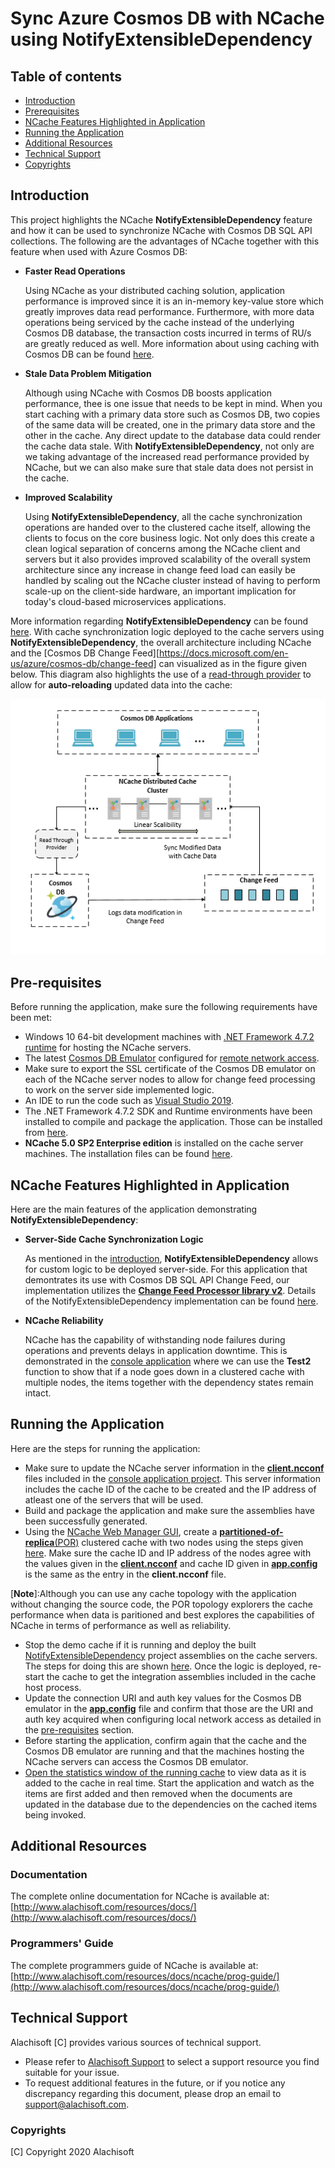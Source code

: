 # Sync Azure Cosmos DB with NCache using NotifyExtensibleDependency

## Table of contents

* [Introduction](#introduction)
* [Prerequisites](#pre-requisites)
* [NCache Features Highlighted in Application](#ncache-features-highlighted-in-application)
* [Running the Application](#running-the-application)
* [Additional Resources](#additional-resources)
* [Technical Support](#technical-support)
* [Copyrights](#copyrights)

## Introduction

This project highlights the NCache **NotifyExtensibleDependency** feature and how it can be used to synchronize NCache with Cosmos DB SQL API collections. The following are the advantages of NCache together with this feature when used with Azure Cosmos DB:

- **Faster Read Operations**

  Using NCache as your distributed caching solution, application performance is improved since it is an in-memory key-value store which   greatly improves data read performance. Furthermore, with more data operations being serviced by the cache instead of the underlying     Cosmos DB database, the transaction costs incurred in terms of RU/s are greatly reduced as well. More information about using caching   with Cosmos DB can be found [here](https://www.alachisoft.com/blogs/how-to-use-caching-with-azure-cosmos-db/). 
  
- **Stale Data Problem Mitigation**

  Although using NCache with Cosmos DB boosts application performance, thee is one issue that needs to be kept in mind. When you start     caching with a primary data store such as Cosmos DB, two copies of the same data will be created, one in the primary data store and     the other in the cache. Any direct update to the database data could render the cache data stale. With **NotifyExtensibleDependency**,   not only are we taking advantage of the increased read performance provided by NCache, but we can also make sure that stale data does   not persist in the cache.
  
- **Improved Scalability**

  Using **NotifyExtensibleDependency**, all the cache synchronization operations are handed over to the clustered cache itself, allowing   the clients to focus on the core business logic. Not only does this create a clean logical separation of concerns among the NCache       client and servers but it also provides improved scalability of the overall system architecture since any increase in change feed       load can easily be handled by scaling out the NCache cluster instead of having to perform scale-up on the client-side hardware, an       important implication for today's cloud-based microservices applications.
  
More information regarding **NotifyExtensibleDependency** can be found [here](https://www.alachisoft.com/resources/docs/ncache/prog-guide/notification-extensible-dependency.html). With cache synchronization logic deployed to the cache servers using **NotifyExtensibleDependency**, the overall architecture including NCache and the [Cosmos DB Change Feed][https://docs.microsoft.com/en-us/azure/cosmos-db/change-feed] can visualized as in the figure given below. This diagram also highlights the use of a [read-through provider](https://www.alachisoft.com/resources/docs/ncache/prog-guide/read-through-caching.html) to allow for **auto-reloading** updated data into the cache:

![Architectural Diagram](./resources/architectural_diagram.png)
  

## Pre-requisites

  Before running the application, make sure the following requirements have been met:

  - Windows 10 64-bit development machines with [.NET Framework 4.7.2 runtime](https://dotnet.microsoft.com/download/dotnet-framework/net472) for hosting the NCache servers.
  - The latest [Cosmos DB Emulator](https://docs.microsoft.com/en-us/azure/cosmos-db/local-emulator) configured for [remote network access](https://docs.microsoft.com/en-us/azure/cosmos-db/local-emulator#running-on-a-local-network).
  - Make sure to export the SSL certificate of the Cosmos DB emulator on each of the NCache server nodes to allow for change feed processing to work on the server side implemented logic.
  - An IDE to run the code such as [Visual Studio 2019](https://visualstudio.microsoft.com/).
  - The .NET Framework 4.7.2 SDK and Runtime environments have been installed to compile and package the application. Those can be installed from [here](https://dotnet.microsoft.com/download/dotnet-framework/net472).
  - **NCache 5.0 SP2 Enterprise edition** is installed on the cache server machines. The installation files can be found [here](https://www.alachisoft.com/download-ncache.html).

## NCache Features Highlighted in Application

Here are the main features of the application demonstrating **NotifyExtensibleDependency**:

  - **Server-Side Cache Synchronization Logic**
  
    As mentioned in the [introduction](#introduction), **NotifyExtensibleDependency** allows for custom logic to be deployed server-side. For this application that demontrates its use with Cosmos DB SQL API Change Feed, our implementation utilizes the [**Change Feed Processor library v2**](https://github.com/Azure/azure-documentdb-changefeedprocessor-dotnet). Details of the NotifyExtensibleDependency implementation can be found [here](./src/CustomDependencyNotifyImpl/CosmosDbNotificationDependency.cs).
    
  - **NCache Reliability**
  
    NCache has the capability of withstanding node failures during operations and prevents delays in application downtime. This is demonstrated in the [console application](./src/NotifyExtensibleDependencyTesterUI/Tester.cs) where we can use the **Test2** function to show that if a node goes down in a clustered cache with multiple nodes, the items together with the dependency states remain intact.
    
    
## Running the Application

  Here are the steps for running the application:
  
  - Make sure to update the NCache server information in the [**client.ncconf**](https://www.alachisoft.com/resources/docs/ncache/admin-guide/client-config.html) files included in the [console application project](./src/NotifyExtensibleDependencyTesterUI). This server information includes the cache ID of the cache to be created and the IP address of atleast one of the servers that will be used.
  - Build and package the application and make sure the assemblies have been successfully generated.
  - Using the [NCache Web Manager GUI](https://www.alachisoft.com/resources/docs/ncache/admin-guide/ncache-web-manager.html?tabs=windows%2Cwindows-start-manager), create a [**partitioned-of-replica**(POR)](https://www.alachisoft.com/ncache/caching-topology.html#partitionedreplica) clustered cache with two nodes using the steps given [here](https://www.alachisoft.com/resources/docs/ncache/admin-guide/create-new-cache-cluster.html?tabs=windows#using-ncache-web-manager). Make sure the cache ID and IP address of the nodes agree with the values given in the [**client.ncconf**](./src/NotifyExtensibleDependencyTesterUI/client.ncconf) and cache ID given in [**app.config**](./src/NotifyExtensibleDependencyTesterUI/App.config) is the same as the entry in the **client.ncconf** file. 
 
  [**Note**]:Although you can use any cache topology with the application without changing the source code, the POR topology explorers the cache performance when data is paritioned and best explores the capabilities of NCache in terms of performance as well as reliability. 
  - Stop the demo cache if it is running and deploy the built [NotifyExtensibleDependency](./src/CustomDependencyNotifyImpl) project assemblies on the cache servers. The steps for doing this are shown [here](https://www.alachisoft.com/resources/docs/ncache/admin-guide/deploy-providers.html). Once the logic is deployed, re-start the cache to get the integration assemblies included in the cache host process.
  - Update the connection URI and auth key values for the Cosmos DB emulator in the [**app.config**](./src/NotifyExtensibleDependencyTesterUI/App.config) file and confirm that those are the URI and auth key acquired when configuring local network access as detailed in the [pre-requisites](#pre-requisites) section. 
  - Before starting the application, confirm again that the cache and the Cosmos DB emulator are running and that the machines hosting the NCache servers can access the Cosmos DB emulator.
  - [Open the statistics window of the running cache](https://www.alachisoft.com/resources/docs/ncache/admin-guide/browse-cache-statistics.html?tabs=windows#ncache-web-manager) to view data as it is added to the cache in real time. Start the application and watch as the items are first added and then removed when the documents are updated in the database due to the dependencies on the cached items being invoked.  
  

## Additional Resources

### Documentation
The complete online documentation for NCache is available at:
[http://www.alachisoft.com/resources/docs/](http://www.alachisoft.com/resources/docs/)

### Programmers' Guide
The complete programmers guide of NCache is available at:
[http://www.alachisoft.com/resources/docs/ncache/prog-guide/](http://www.alachisoft.com/resources/docs/ncache/prog-guide/)

## Technical Support

Alachisoft [C] provides various sources of technical support. 

- Please refer to [Alachisoft Support](http://www.alachisoft.com/support.html) to select a support resource you find suitable for your issue.
- To request additional features in the future, or if you notice any discrepancy regarding this document, please drop an email to [support@alachisoft.com](mailto:support@alachisoft.com).

### Copyrights

[C] Copyright 2020 Alachisoft 
